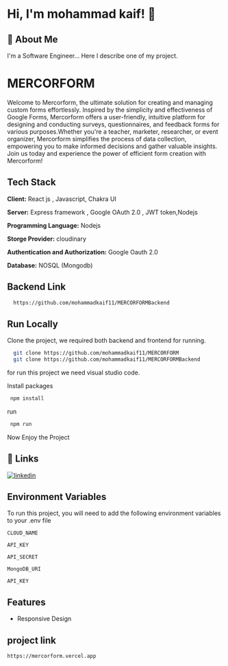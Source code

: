 # Hi, I'm mohammad kaif! 👋


## 🚀 About Me
I'm a Software Engineer... Here I describe one of my project.


# MERCORFORM

Welcome to Mercorform, the ultimate solution for creating and managing custom forms effortlessly. Inspired by the simplicity and effectiveness of Google Forms, Mercorform offers a user-friendly, intuitive platform for designing and conducting surveys, questionnaires, and feedback forms for various purposes.Whether you're a teacher, marketer, researcher, or event organizer, Mercorform simplifies the process of data collection, empowering you to make informed decisions and gather valuable insights. Join us today and experience the power of efficient form creation with Mercorform!





## Tech Stack
**Client:** React js , Javascript, Chakra UI

**Server:** Express framework , Google OAuth 2.0 , JWT token,Nodejs

**Programming Language:** Nodejs

**Storge Provider:** cloudinary

**Authentication and Authorization:**  Google Oauth 2.0

**Database:** NOSQL (Mongodb)

## Backend Link
```bash
  https://github.com/mohammadkaif11/MERCORFORMBackend
```

## Run Locally

Clone the project, we required both backend and frontend for running.

```bash
  git clone https://github.com/mohammadkaif11/MERCORFORM
  git clone https://github.com/mohammadkaif11/MERCORFORMBackend

```
for run this project we need visual studio code.

Install packages

```bash
 npm install
```
run

```bash
 npm run
```

Now Enjoy the Project 


## 🔗 Links
[![linkedin](https://img.shields.io/badge/linkedin-0A66C2?style=for-the-badge&logo=linkedin&logoColor=white)](https://www.linkedin.com/in/mohammad-kaif-21076b217/)

## Environment Variables

To run this project, you will need to add the following environment variables to your .env file

`CLOUD_NAME`

`API_KEY`

`API_SECRET`

`MongoDB_URI`

`API_KEY`


## Features

- Responsive Design



## project link
```bash
https://mercorform.vercel.app

```
